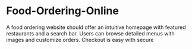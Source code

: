 # Food-Ordering-Online
A food ordering website should offer an intuitive homepage with featured restaurants and a search bar. Users can browse detailed menus with images and customize orders. Checkout is easy with secure

